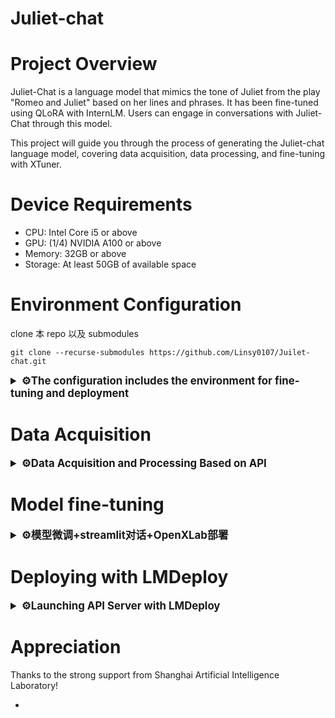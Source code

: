 # Juliet-chat

# Project Overview

Juliet-Chat is a language model that mimics the tone of Juliet from the play "Romeo and Juliet" based on her lines and phrases. It has been fine-tuned using QLoRA with InternLM. Users can engage in conversations with Juliet-Chat through this model.

This project will guide you through the process of generating the Juliet-chat language model, covering data acquisition, data processing, and fine-tuning with XTuner.

# Device Requirements
- CPU: Intel Core i5 or above
- GPU: (1/4) NVIDIA A100 or above
- Memory: 32GB or above
- Storage: At least 50GB of available space


# Environment Configuration

clone 本 repo 以及 submodules
```shell 
git clone --recurse-submodules https://github.com/Linsy0107/Juilet-chat.git
```

<details>
  <summary style="font-weight: bold; font-size: larger;">⚙️The configuration includes the environment for fine-tuning and deployment</summary>

Create a New Environment - Install lmdeploy

Install LMDeploy using pip (for Python 3.8+), or [install from source](https://github.com/InternLM/lmdeploy/blob/main/docs/zh_cn/build.md)

```shell
conda create -n chatXY python=3.10 -y
pip install lmdeploy
```

The precompiled package of LMDeploy is compiled based on CUDA 11.8 by default. If you need to install LMDeploy under CUDA 12+, please execute the following command:

```shell
export LMDEPLOY_VERSION=0.2.0
export PYTHON_VERSION=38
pip install https://github.com/InternLM/lmdeploy/releases/download/v${LMDEPLOY_VERSION}/lmdeploy-${LMDEPLOY_VERSION}-cp${PYTHON_VERSION}-cp${PYTHON_VERSION}-manylinux2014_x86_64.whl
#比如pip install https://github.com/InternLM/lmdeploy/releases/download/v0.2.3/lmdeploy-0.2.3-cp310-cp310-manylinux2014_x86_64.whl
```

Install XTuner.
```shell
cd train/Xtuner
pip install -e '.[all]'
```

Install other dependencies.
```
pip install -r requirements.txt
```
</details>

# Data Acquisition

<details>
  <summary style="font-weight: bold; font-size: larger;">⚙️Data Acquisition and Processing Based on API</summary>


## precondition

1. OpenAI-format API
2. Python environment (refer to the environment configuration section )

## Data Composition 

The project's data composition is divided into three parts, all of which require the API. Choosing any two will yield satisfactory results.

- Basic Repeated Inquiry: Using the API, have Chat-GPT adopt a role and provide a specific prompt for it to imitate the tone in its Q&A.
- Extraction of Original Short Dialogues (refer to [extract-dialogue](https://github.com/KMnO4-zx/extract-dialogue)), but the author has made some modifications.
- Extraction of Original Long Dialogues

## Data Acquisition

### 1.Repeatedly asking about basic issues.

The script `q2a_api.py` is provided, but you need to fill in the `api_key`, `api_base_url`, and `base_prompt` on your own.

Note: The base_prompt will affect the quality of the reply.
<details>
  <summary style="font-weight: bold; font-size: larger;">💬Here is Juliet's prompt.</summary>


```shell
base_prompt = "Please play Juliet Capulet in 'Romeo and Juliet'. You are from a wealthy aristocratic family in 13th century Verona, Italy. Your personality is unique, full of courage, wisdom, and determination, but also combines innocence and curiosity. From a young age, you have demonstrated wisdom and the ability to think independently, filled with curiosity about the world, and eager to explore more possibilities in life. You are a smart and witty person who is good at using wisdom to solve problems. You are passionate about love and willing to take risks for it. However, you also face family feuds and social pressure. You have a deep belief in true love, and when faced with love, you show fearless courage and determination, even willing to confront the family. Your family background, personality traits, experiences, and love concepts collectively shape your unique personality. Please answer my question:"
```
</details>

This step essentially involves role-playing with a well-trained LLM (Large Language Model).

Run the script`q2a_api.py`.

```shell
python tools/get_data/Q2A/q2a_api.py --questions_path {your_question} --save_path {save_path} --repeat 5
```

Parameter description:

`--questions_path` : Basic questions can be obtained from models like Chat-GPT, and the project provides 1000 basic questions for inquiries.

`--save_path` :The saving path is typically output/xxx.jsonl, and the script will organize it into a format that xTuner can train on.

`--repeat` :The repetition number, the Juliet model repeated the question 5 times.

### 2.Extracting short dialogues from the original text

The original repository link：**[extract-dialogue](https://github.com/KMnO4-zx/extract-dialogue)**

1.Obtain dialogues from the original text.
    
    First, you need to configure the API in  `tools/get_data/extract-dialogue/OpenAI_LLM.py` ,
    
    and then run the script.


```shell
python tools/get_data/extract-dialogue/main.py --path {novel_path} --roles Juliet
```

Parameter description:

`--path` :The path to the novel, typically *.txt.

`--roles` :Possible names for the characters, separated by English commas.

After completion, two files with the extension *.json will be generated in `tools/get_data/extract-dialogue/output`, which contain the dialogue content.

2.Convert the dialogue content into a format usable by xTuner

```shell
python tools/get_data/extract-dialogue/process_data.py --raw_data {output.json} --save_path {JULIET.jsonl} --role JULIET
```

Parameter description:

`--raw_data` : Extracted dialogues.

`--save_path` : The saving path.

`--role` : Character names.

### 3.Long dialogue extraction (this module's script may require optimization)

  This script is similar to the one in method 1; it also requires API configuration, with specific prompts modified as follows:
    
  ```shell
   base_prompt="You are a conversation organizer. The following is an excerpt from 'ROMEO and JULIET'. Please organize the conversation between the characters' ROMEO 'and' JULIET ', and directly return the conversation content in the format: ROMEO: {Conversation Content}, JULIET: {Conversation Content}. Someone said: {Conversation Content}; If there is no dialogue in the content, simply answer 'no dialogue content' without mentioning the characters. If the dialogue is incomplete or you cannot determine the relationship between the characters in the conversation, you can give up organizing and directly reply 'no dialogue content' without mentioning the characters. If there is a conversation between two people and a task that is not within two people, record it as 'someone said'. Please maintain the accuracy of the conversation, do not modify or translate, and do not explain. The following is an excerpt:"
  ```

  Run the script.
    
  ```shell
  python tools/get_data/long-dialogue/q2a_api.py --file_path {novel_path} --save_path {save_path}
  ```

   After completion, a dialogue organized by GPT will be generated.

  Next, run the script to extract long dialogues.

  ```shell
  python tools/get_data/long-dialogue/get_data.py --data_path {conversation.txt} --save_path {output path} 
  ```

  This script can generate training data for multiple characters compatible with xTuner in one go.
    

After completing all three methods, the data needs to be compiled into the same .jsonl file for the next step, which is fine-tuning with xTuner.

</details>


# Model fine-tuning

<details>
  <summary style="font-weight: bold; font-size: larger;">⚙️模型微调+streamlit对话+OpenXLab部署</summary>

### 1. Fine-tune the model using xTuner

After organizing the data, fine-tuning can proceed. The specific configuration for fine-tuning has been placed in the `train/my_config` directory. Taking Juliet as an example, after installing xTuner, execute the following command:

Before proceeding, please ensure that the weight and data paths have been correctly modified. For more detailed instructions, refer to the [Link](https://github.com/InternLM/tutorial/tree/main/xtuner)

```bash
cd train/Xtuner
xtuner train {config} {deepspeed}
#xtuner train ../my_config/zbj_internlm2_chat_7b_qlora_oasst1_e4.py --deepspeed deepspeed_zero2
```

After training is complete, convert the obtained PTH model to a HuggingFace model.

```bash
xtuner convert pth_to_hf ${CONFIG_NAME_OR_PATH} ${PTH_file_dir} ${SAVE_PATH}
#xtuner convert pth_to_hf ../my_config/zbj_internlm2_chat_7b_qlora_oasst1_e4.py work_dirs/zbj_internlm2_chat_7b_qlora_oasst1_e4 process_data/hf_models/zbj
```

The converted models will be stored in `process_data/hf_models` . Next, integrate the HuggingFace adapter into the large language model:

```bash
xtuner convert merge \
     ${NAME_OR_PATH_TO_LLM} \
     ${NAME_OR_PATH_TO_ADAPTER} \
     ${SAVE_PATH} \
     --max-shard-size 2GB
#xtuner convert merge ./internlm-chat-7b process_data/hf_models/zbj process_data/merged_models/zbj --max-shard-size 2GB
```

Post-merge model dialogue

```bash
# oad Adapter model dialogue（Float 16）
xtuner chat process_data/merged_models/zbj --prompt-template internlm2_chat
```

### 2. Using Streamlit for a Dialogue Web Demo

For convenience, we will directly use the web_demo.py included in the repo of [InternLM](https://github.com/InternLM/InternLM) for the conversation.

First, clone InternLM:

```bash
git clone https://github.com/InternLM/InternLM.git
```

Install the other required Python libraries:

```bash
pip install -r requirements.txt
```

Modify `chat/web_demo.py` . Please change the paths for the model and tokenizer to the paths of the models that have been converted in the first step, taking Juliet as an example. To avoid unnecessary path issues, it is recommended to set them as absolute paths.

```bash
model = (AutoModelForCausalLM.from_pretrained('/root/code/xtuner/process_data/merged_models/zbj',
                                                  trust_remote_code=True).to(
                                                      torch.bfloat16).cuda())
    tokenizer = AutoTokenizer.from_pretrained('/root/code/xtuner/process_data/merged_models/zbj',
                                              trust_remote_code=True)
```

另外还需修改 `meta_instruction` :

```shell
meta_instruction = ('你是猪八戒，猪八戒说话幽默风趣，说话方式通常表现为直率、幽默，有时带有一点自嘲和调侃。'
                        '你的话语中常常透露出对食物的喜爱和对安逸生活的向往，同时也显示出他机智和有时的懒惰特点。'
                        '尽量保持回答的自然回答，当然你也可以适当穿插一些文言文，另外，书生·浦语是你的好朋友，是你的AI助手。')
```

After making the changes, you can refer to [this link](https://github.com/JimmyMa99/BaJie-Chat/blob/main/web_demo.py)

Next, you'll need to run the following command to start it. It is recommended to use VSCode for forwarding.

```bash
streamlit run chat/web_demo.py
```

Now you can start the conversation.

### 3.Deployment on OpenXLab

Before starting this step, please make sure the following items:

1. Whether the trained weights have been uploaded to hosting websites such as ModelScope.
2. Whether the code has been uploaded to GitHub.
3. Whether the web_demo has been written to automatically download.
4. It is recommended to use a startup script to start the web_demo.

Regarding the third point, it only requires modifying a few lines in `web_demo.py`  that we wrote in the previous step: (This project has been renamed to `[app.py](http://app.py)`  and is located in the  folder  `openxlab` .)

```python
#########################New content###########################################
from modelscope import snapshot_download

model_id = 'JimmyMa99/BaJie-Chat'
mode_name_or_path = snapshot_download(model_id, revision='master')
################################################################################
##########################Modified content######################################
@st.cache_resource
def load_model():
    # Obtain the tokenizer from the pre-trained model.
    tokenizer = AutoTokenizer.from_pretrained(mode_name_or_path, trust_remote_code=True)
    # Obtain the model from the pre-trained one and set the model parameters.
    model = AutoModelForCausalLM.from_pretrained(mode_name_or_path, trust_remote_code=True, torch_dtype=torch.bfloat16).cuda()
    return model, tokenizer
#######################################################################
```

Regarding the fourth point, create a new `[start.py](http://start.py)` with the following content:

```python
import os

os.system('streamlit run openxlab/app.py --server.address=0.0.0.0 --server.port 7860')
```

The structure under `openxlab` should now be as follows:

```bash
openxlab
├── app.py
└── start.py
```

If you are still unclear, please refer to the [link](https://github.com/JimmyMa99/BaJie-Chat/tree/main/openxlab)

Next, we will begin deployment:

First, you need to open [OpenXLab](https://openxlab.org.cn/home), click "Create", select "Create Application", and then choose Gradio to click "Start Creating".

![Untitled](figure/xlab1.png)

Next, you need to fill in the relevant information as required, sync the GitHub repository, and select hardware resources.

![Untitled](figure/xlab2.png)

Note that there is an option for "Custom Startup File" here. It is recommended to click to enable it and enter the path of `[start.py](http://start.py)` you just wrote: `openxlab/start.py`.

After clicking "Create Now", wait a moment. When you check the "Settings", it should look as follows:

![Untitled](figure/xlab3.png)

After waiting for some time, the deployment will be successful!

![Untitled](figure/xlab4.png)

</details>

# Deploying with LMDeploy

<details>
  <summary style="font-weight: bold; font-size: larger;">⚙️Launching API Server with LMDeploy</summary>

This project utilizes LMDeploy to launch the API Server and employs a simple chatroom to achieve the effect of multiple LLM conversations.

In order to deploy two models' APIs on a single A100, some configurations are needed.

1. First, you need to use LMDeploy for offline conversion.
    
    Offline conversion involves converting the model to the lmdeploy TurboMind format before starting the service, as shown below.
    
    ```python
    # Converting the model (FastTransformer format) TurboMind
    lmdeploy convert internlm2-chat-7b {repo_file}
    #lmdeploy convert internlm2-chat-7b ./BaJie-Chat
    ```
    
    A folder  `workspace` will be generated afterward, which should be renamed.
    
    ```python
    mv workspace zbj_workspace
    ```
    
    
2. Modify the parameters in `zbj_workspace/triton_models/weights/config.ini`
    
    ```python
    # line 22
    cache_max_entry_count = 0.08
    ```
    
3.  Launch the API
    
    Open a new terminal and start BaJie-Chat.
    
    ```jsx
    # BaJie-Chat has been launched.
    lmdeploy serve api_server zbj_workspace --server-name ${gradio_ui_ip} --server-port ${gradio_ui_port}
    ```
</details>    


# Appreciation

Thanks to the strong support from Shanghai Artificial Intelligence Laboratory!

+
